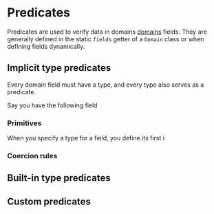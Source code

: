 # Predicates

Predicates are used to verify data in domains [domains][domains] fields. They
are generally defined in the static `fields` getter of a `Domain` class or
when defining fields dynamically.

## Implicit type predicates

Every domain field must have a type, and every type also serves as a predicate.

Say you have the following field 

### Primitives
When you specify a type for a field, you define its first i

### Coercion rules


## Built-in type predicates


## Custom predicates

[domains]: /guide/data/domains
